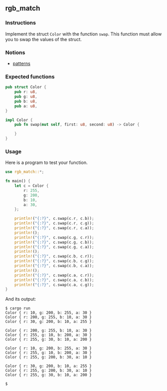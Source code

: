 ## rgb_match

### Instructions

Implement the struct `Color` with the function `swap`.
This function must allow you to swap the values of the struct.

### Notions

- [patterns](https://doc.rust-lang.org/book/ch18-00-patterns.html)

### Expected functions

```rust
pub struct Color {
    pub r: u8,
    pub g: u8,
    pub b: u8,
    pub a: u8,
}

impl Color {
    pub fn swap(mut self, first: u8, second: u8) -> Color {

    }
}
```

### Usage

Here is a program to test your function.

```rust
use rgb_match::*;

fn main() {
    let c = Color {
        r: 255,
        g: 200,
        b: 10,
        a: 30,
    };

    println!("{:?}", c.swap(c.r, c.b));
    println!("{:?}", c.swap(c.r, c.g));
    println!("{:?}", c.swap(c.r, c.a));
    println!();
    println!("{:?}", c.swap(c.g, c.r));
    println!("{:?}", c.swap(c.g, c.b));
    println!("{:?}", c.swap(c.g, c.a));
    println!();
    println!("{:?}", c.swap(c.b, c.r));
    println!("{:?}", c.swap(c.b, c.g));
    println!("{:?}", c.swap(c.b, c.a));
    println!();
    println!("{:?}", c.swap(c.a, c.r));
    println!("{:?}", c.swap(c.a, c.b));
    println!("{:?}", c.swap(c.a, c.g));
}
```

And its output:

```console
$ cargo run
Color { r: 10, g: 200, b: 255, a: 30 }
Color { r: 200, g: 255, b: 10, a: 30 }
Color { r: 30, g: 200, b: 10, a: 255 }

Color { r: 200, g: 255, b: 10, a: 30 }
Color { r: 255, g: 10, b: 200, a: 30 }
Color { r: 255, g: 30, b: 10, a: 200 }

Color { r: 10, g: 200, b: 255, a: 30 }
Color { r: 255, g: 10, b: 200, a: 30 }
Color { r: 255, g: 200, b: 30, a: 10 }

Color { r: 30, g: 200, b: 10, a: 255 }
Color { r: 255, g: 200, b: 30, a: 10 }
Color { r: 255, g: 30, b: 10, a: 200 }

$
```
